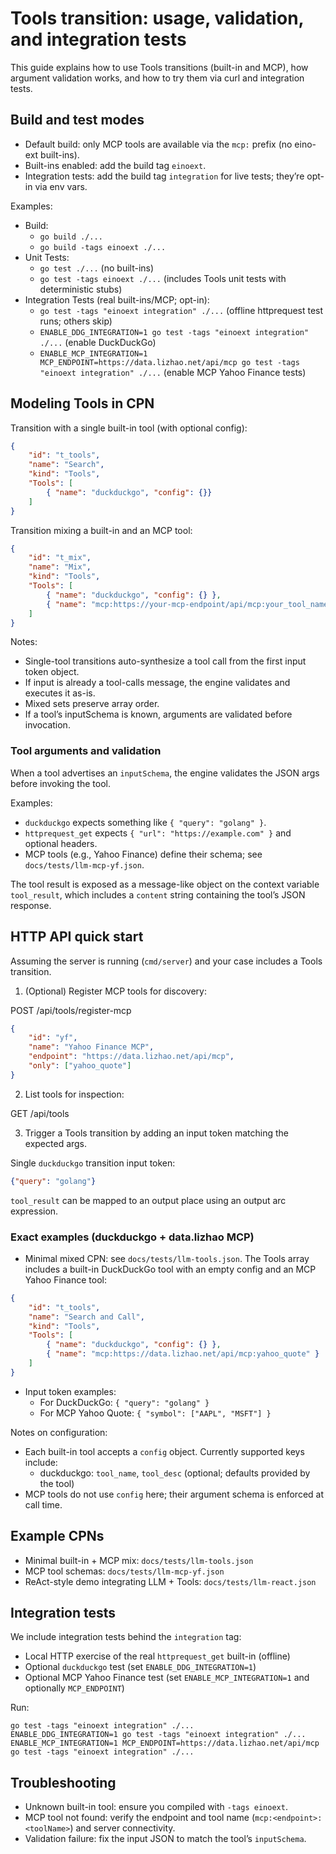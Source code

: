 # Tools transition: usage, validation, and integration tests

This guide explains how to use Tools transitions (built-in and MCP), how argument validation works, and how to try them via curl and integration tests.

## Build and test modes

- Default build: only MCP tools are available via the `mcp:` prefix (no eino-ext built-ins).
- Built-ins enabled: add the build tag `einoext`.
- Integration tests: add the build tag `integration` for live tests; they’re opt-in via env vars.

Examples:

- Build:
	- `go build ./...`
	- `go build -tags einoext ./...`
- Unit Tests:
	- `go test ./...` (no built-ins)
	- `go test -tags einoext ./...` (includes Tools unit tests with deterministic stubs)
- Integration Tests (real built-ins/MCP; opt-in):
	- `go test -tags "einoext integration" ./...` (offline httprequest test runs; others skip)
	- `ENABLE_DDG_INTEGRATION=1 go test -tags "einoext integration" ./...` (enable DuckDuckGo)
	- `ENABLE_MCP_INTEGRATION=1 MCP_ENDPOINT=https://data.lizhao.net/api/mcp go test -tags "einoext integration" ./...` (enable MCP Yahoo Finance tests)

## Modeling Tools in CPN

Transition with a single built-in tool (with optional config):

```json
{
	"id": "t_tools",
	"name": "Search",
	"kind": "Tools",
	"Tools": [
		{ "name": "duckduckgo", "config": {}}
	]
}
```

Transition mixing a built-in and an MCP tool:

```json
{
	"id": "t_mix",
	"name": "Mix",
	"kind": "Tools",
	"Tools": [
		{ "name": "duckduckgo", "config": {} },
		{ "name": "mcp:https://your-mcp-endpoint/api/mcp:your_tool_name" }
	]
}
```

Notes:
- Single-tool transitions auto-synthesize a tool call from the first input token object.
- If input is already a tool-calls message, the engine validates and executes it as-is.
- Mixed sets preserve array order.
- If a tool’s inputSchema is known, arguments are validated before invocation.

### Tool arguments and validation

When a tool advertises an `inputSchema`, the engine validates the JSON args before invoking the tool.

Examples:
- `duckduckgo` expects something like `{ "query": "golang" }`.
- `httprequest_get` expects `{ "url": "https://example.com" }` and optional headers.
- MCP tools (e.g., Yahoo Finance) define their schema; see `docs/tests/llm-mcp-yf.json`.

The tool result is exposed as a message-like object on the context variable `tool_result`, which includes a `content` string containing the tool’s JSON response.

## HTTP API quick start

Assuming the server is running (`cmd/server`) and your case includes a Tools transition.

1) (Optional) Register MCP tools for discovery:

POST /api/tools/register-mcp

```json
{
	"id": "yf",
	"name": "Yahoo Finance MCP",
	"endpoint": "https://data.lizhao.net/api/mcp",
	"only": ["yahoo_quote"]
}
```

2) List tools for inspection:

GET /api/tools

3) Trigger a Tools transition by adding an input token matching the expected args.

Single `duckduckgo` transition input token:

```json
{"query": "golang"}
```

`tool_result` can be mapped to an output place using an output arc expression.

### Exact examples (duckduckgo + data.lizhao MCP)

- Minimal mixed CPN: see `docs/tests/llm-tools.json`. The Tools array includes a built-in DuckDuckGo tool with an empty config and an MCP Yahoo Finance tool:

```json
{
	"id": "t_tools",
	"name": "Search and Call",
	"kind": "Tools",
	"Tools": [
		{ "name": "duckduckgo", "config": {} },
		{ "name": "mcp:https://data.lizhao.net/api/mcp:yahoo_quote" }
	]
}
```

- Input token examples:
	- For DuckDuckGo: `{ "query": "golang" }`
	- For MCP Yahoo Quote: `{ "symbol": ["AAPL", "MSFT"] }`

Notes on configuration:
- Each built-in tool accepts a `config` object. Currently supported keys include:
	- duckduckgo: `tool_name`, `tool_desc` (optional; defaults provided by the tool)
- MCP tools do not use `config` here; their argument schema is enforced at call time.

## Example CPNs

- Minimal built-in + MCP mix: `docs/tests/llm-tools.json`
- MCP tool schemas: `docs/tests/llm-mcp-yf.json`
- ReAct-style demo integrating LLM + Tools: `docs/tests/llm-react.json`

## Integration tests

We include integration tests behind the `integration` tag:

- Local HTTP exercise of the real `httprequest_get` built-in (offline)
- Optional `duckduckgo` test (set `ENABLE_DDG_INTEGRATION=1`)
- Optional MCP Yahoo Finance test (set `ENABLE_MCP_INTEGRATION=1` and optionally `MCP_ENDPOINT`)

Run:

```
go test -tags "einoext integration" ./...
ENABLE_DDG_INTEGRATION=1 go test -tags "einoext integration" ./...
ENABLE_MCP_INTEGRATION=1 MCP_ENDPOINT=https://data.lizhao.net/api/mcp go test -tags "einoext integration" ./...
```

## Troubleshooting

- Unknown built-in tool: ensure you compiled with `-tags einoext`.
- MCP tool not found: verify the endpoint and tool name (`mcp:<endpoint>:<toolName>`) and server connectivity.
- Validation failure: fix the input JSON to match the tool’s `inputSchema`.
